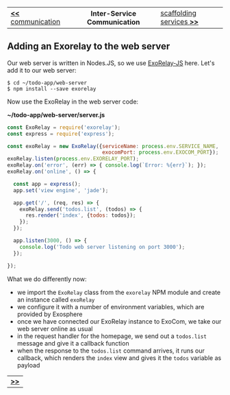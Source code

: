 <table>
  <tr>
    <td><a href="06_communication.md"><b>&lt;&lt;</b> communication</a></td>
    <th>Inter-Service Communication</th>
    <td><a href="08_scaffolding_services.md">scaffolding services <b>&gt;&gt;</b></a></td>
  </tr>
</table>


## Adding an Exorelay to the web server

Our web server is written in Nodes.JS,
so we use [ExoRelay-JS](https://github.com/originate/exorelay-js) here.
Let's add it to our web server:

```
$ cd ~/todo-app/web-server
$ npm install --save exorelay
```

Now use the ExoRelay in the web server code:

__~/todo-app/web-server/server.js__

```javascript
const ExoRelay = require('exorelay');
const express = require('express');

const exoRelay = new ExoRelay({serviceName: process.env.SERVICE_NAME,
                               exocomPort: process.env.EXOCOM_PORT});
exoRelay.listen(process.env.EXORELAY_PORT);
exoRelay.on('error', (err) => { console.log(`Error: %{err}`); });
exoRelay.on('online', () => {

  const app = express();
  app.set('view engine', 'jade');

  app.get('/', (req, res) => {
    exoRelay.send('todos.list', (todos) => {
      res.render('index', {todos: todos});
    });
  });

  app.listen(3000, () => {
    console.log('Todo web server listening on port 3000');
  });

});
```

What we do differently now:
* we import the `ExoRelay` class from the `exorelay` NPM module
  and create an instance called `exoRelay`
* we configure it with a number of environment variables,
  which are provided by Exosphere
* once we have connected our ExoRelay instance to ExoCom,
  we take our web server online as usual
* in the request handler for the homepage,
  we send out a `todos.list` message
  and give it a callback function
* when the response to the `todos.list` command arrives,
  it runs our callback,
  which renders the `index` view and gives it the `todos` variable as payload


<table>
  <tr>
    <td><a href="08_scaffolding_services.md"><b>&gt;&gt;</b></a></td>
  </tr>
</table>
